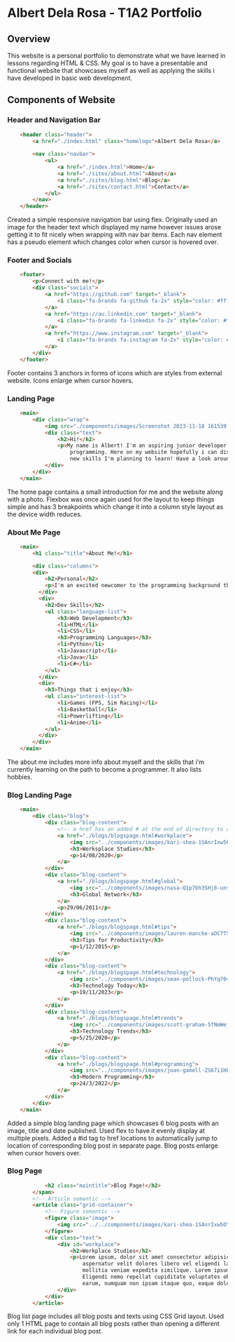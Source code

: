# Albert Dela Rosa - T1A2 Portfolio 

## Overview
This website is a personal portfolio to demonstrate what we have learned in lessons regarding HTML & CSS. My goal is to have a presentable and functional website that showcases myself as well as applying the skills i have developed in basic web development.

## Components of Website

### Header and Navigation Bar

```HTML
    <header class="header">
        <a href="./index.html" class="homelogo">Albert Dela Rosa</a>
    
        <nav class="navbar">
            <ul>
                <a href="./index.html">Home</a>
                <a href="./sites/about.html">About</a>
                <a href="./sites/blog.html">Blog</a>
                <a href="./sites/contact.html">Contact</a>
            </ul>
        </nav>
    </header>
```
Created a simple responsive navigation bar using flex. Originally used an image for the header text which displayed my name however issues arose getting it to fit nicely when wrapping with nav bar items. Each nav element has a pseudo element which changes color when cursor is hovered over.

### Footer and Socials

```HTML
    <footer>
        <p>Connect with me!</p>
        <div class="socials">
            <a href="https://github.com" target="_blank">
                <i class="fa-brands fa-github fa-2x" style="color: #ffffff;"></i>
            </a>
            <a href="https://au.linkedin.com" target="_blank">
                <i class="fa-brands fa-linkedin fa-2x" style="color: #ffffff;"></i>
            </a>
            <a href="https://www.instagram.com" target="_blank">
                <i class="fa-brands fa-instagram fa-2x" style="color: #ffffff;"></i>
            </a>
        </div>
    </footer>
```

Footer contains 3 anchors in forms of icons which are styles from external website. Icons enlarge when cursor hovers.

### Landing Page
```HTML
    <main>
        <div class="wrap">
            <img src="./components/images/Screenshot 2023-11-18 161539.png" alt="me image">
            <div class="text">
                <h2>Hi!</h2>
                <p>My name is Albert! I'm an aspiring junior developer who's taken my first steps into the world of
                    programming. Here on my website hopefully i can display some of what i've learnt and what type of
                    new skills I'm planning to learn! Have a look around.</p>
            </div>
        </div>
    </main>
```
The home page contains a small introduction for me and the website along with a photo. Flexbox was once again used for the layout to keep things simple and has 3 breakpoints which change it into a column style layout as the device width reduces.

### About Me Page
```HTML
    <main>
        <h1 class="title">About Me!</h1>

        <div class="columns">
        <div>
            <h2>Personal</h2>
            <p>I'm an excited newcomer to the programming background that was heavily influenced by those around me from my father to my friends who have IT backgrounds. Growing up and playing with technology it was only right to pursue something related! </p>
          </div>
          <div>
            <h2>Dev Skills</h2>
            <ul class="language-list">
                <h3>Web Development</h3>
                <li>HTML</li>
                <li>CSS</li>
                <h3>Programming Languages</h3>
                <li>Python</li>
                <li>Javascript</li>
                <li>Java</li>
                <li>C#</li>
            </ul>
          </div>
          <div>
            <h3>Things that i enjoy</h3>
            <ul class="interest-list">
                <li>Games (FPS, Sim Racing)</li>
                <li>Basketball</li>
                <li>Powerlifting</li>
                <li>Anime</li>
            </ul>
          </div>
        </div>
    </main>
```
The about me includes more info about myself and the skills that i'm currently learning on the path to become a programmer. It also lists hobbies.

### Blog Landing Page
```HTML
    <main>
        <div class="blog">
            <div class="blog-content">
                <!-- a href has an added # at the end of directory to auto jump to element that i have given an id to in the related blog post -->
                <a href="./blogs/blogspage.html#workplace">
                    <img src="../components/images/kari-shea-1SAnrIxw5OY-unsplash.jpg">
                    <h3>Worksplace Studies</h3>
                    <p>14/08/2020</p>
                </a>
            </div>
            <div class="blog-content">
                <a href="./blogs/blogspage.html#global">
                    <img src="../components/images/nasa-Q1p7bh3SHj8-unsplash.jpg">
                    <h3>Global Network</h3>
                </a>
                <p>29/06/2011</p>
            </div>
            <div class="blog-content">
                <a href="./blogs/blogspage.html#tips">
                    <img src="../components/images/lauren-mancke-aOC7TSLb1o8-unsplash.jpg">
                    <h3>Tips for Productivity</h3>
                    <p>1/12/2015</p>
                </a>
            </div>
            <div class="blog-content">
                <a href="./blogs/blogspage.html#technology">
                    <img src="../components/images/sean-pollock-PhYq704ffdA-unsplash.jpg">
                    <h3>Technology Today</h3>
                    <p>19/11/2023</p>
                </a>
            </div>
            <div class="blog-content">
                <a href="./blogs/blogspage.html#trends">
                    <img src="../components/images/scott-graham-5fNmWej4tAA-unsplash.jpg">
                    <h3>Technology Trends</h3>
                    <p>5/25/2020</p>
                </a>
            </div>
            <div class="blog-content">
                <a href="./blogs/blogspage.html#programming">
                    <img src="../components/images/joan-gamell-ZS67i1HLllo-unsplash.jpg">
                    <h3>Modern Programming</h3>
                    <p>24/3/2022</p>
                </a>
            </div>
        </div>
    </main>
```
Added a simple blog landing page which showcases 6 blog posts with an image, title and date published. Used flex to have it evenly display at multiple pixels. Added a #id tag to href locations to automatically jump to location of corresponding blog post in separate page. Blog posts enlarge when cursor hovers over.

### Blog Page
```HTML
            <h2 class="maintitle">Blog Page!</h2>
        </span>
        <!-- Article semantic -->
        <article class="grid-container">
            <!-- Figure semantic -->
            <figure class="image">
                <img src="../../components/images/kari-shea-1SAnrIxw5OY-unsplash.jpg" alt="Image 1">
            </figure>
            <div class="text">
                <div id="workplace">
                    <h2>Workplace Studies</h2>
                    <p>Lorem ipsum, dolor sit amet consectetur adipisicing elit. At, dolorum, facere iste, facilis
                        aspernatur velit dolores libero vel eligendi labore ipsum ullam fugiat nostrum a? Necessitatibus
                        mollitia veniam expedita similique. Lorem ipsum dolor sit, amet consectetur adipisicing elit.
                        Eligendi nemo repellat cupiditate voluptates obcaecati nesciunt saepe tempora quos consectetur
                        earum, numquam non ipsam itaque quo, eaque dolor maiores ipsa placeat!</p>
                </div>
            </div>
        </article>
```
Blog list page includes all blog posts and texts using CSS Grid layout. Used only 1 HTML page to contain all blog posts rather than opening a different link for each individual blog post.